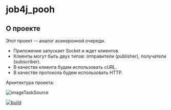 # job4j_pooh

## О проекте

Этот проект -- аналог асинхронной очереди.

* Приложение запускает Socket и ждет клиентов.
* Клиенты могут быть двух типов: отправители (publisher), получатели (subscriber).
* В качестве клиента будем использовать cURL.
* В качестве протокола будем использовать HTTP.

Архитектура проекта:

![imageTaskSource](https://user-images.githubusercontent.com/59913283/195352089-7ac6522f-f06a-421f-b20a-2f97eac5cf27.png)

[![build](https://github.com/SergeyPoletaev/job4j_pooh/workflows/build/badge.svg)](https://github.com/SergeyPoletaev/job4j_pooh/actions)

